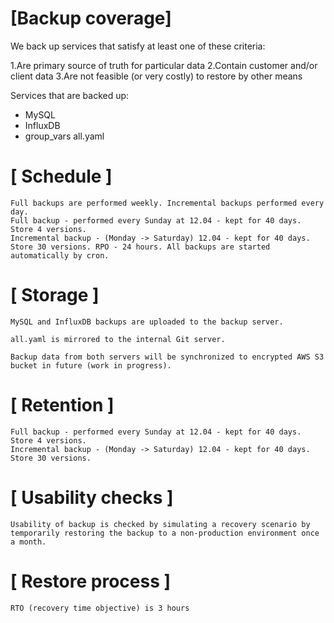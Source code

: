 # [Backup coverage]

We back up services that satisfy at least one of these criteria:

1.Are primary source of truth for particular data
2.Contain customer and/or client data
3.Are not feasible (or very costly) to restore by other means

Services that are backed up:

- MySQL
- InfluxDB
- group_vars all.yaml


# [ Schedule ]

    Full backups are performed weekly. Incremental backups performed every day.
    Full backup - performed every Sunday at 12.04 - kept for 40 days. Store 4 versions.
    Incremental backup - (Monday -> Saturday) 12.04 - kept for 40 days. Store 30 versions. RPO - 24 hours. All backups are started automatically by cron.
 

# [ Storage ]

    MySQL and InfluxDB backups are uploaded to the backup server.

    all.yaml is mirrored to the internal Git server.

    Backup data from both servers will be synchronized to encrypted AWS S3 bucket in future (work in progress).



# [ Retention ]

    Full backup - performed every Sunday at 12.04 - kept for 40 days. Store 4 versions.
    Incremental backup - (Monday -> Saturday) 12.04 - kept for 40 days. Store 30 versions. 


# [ Usability checks ]

    Usability of backup is checked by simulating a recovery scenario by temporarily restoring the backup to a non-production environment once a month.

# [ Restore process ]

    RTO (recovery time objective) is 3 hours